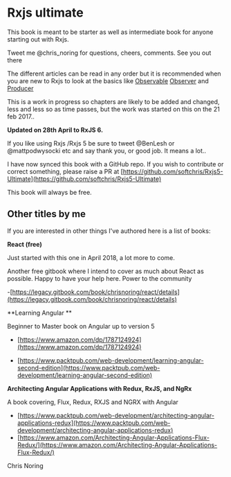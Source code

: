 # Rxjs ultimate

This book is meant to be starter as well as intermediate book for anyone starting out with Rxjs.

Tweet me @chris\_noring for questions, cheers, comments. See you out there

The different articles can be read in any order but it is recommended when you are new to Rxjs to look at the basics like [Observable](/observable-anatomy.md) [Observer](/observer.md) and [Producer](/producer.md)

This is a work in progress so chapters are likely to be added and changed, less and less so as time passes, but the work was started on this on the 21 feb 2017..

**Updated on 28th April to RxJS 6.**



If you like using Rxjs /Rxjs 5 be sure to tweet @BenLesh or @mattpodwysocki etc and say thank you, or good job. It means a lot..

I have now synced this book with a GitHub repo. If you wish to contribute or correct something, please raise a PR at [https://github.com/softchris/Rxjs5-Ultimate](https://github.com/softchris/Rxjs5-Ultimate)

This book will always be free.

## Other titles by me

If you are interested in other things I've authored here is a list of books:

**React \(free\)**

Just started with this one in April 2018, a lot more to come.

Another free gitbook where I intend to cover as much about React as possible. Happy to have your help here. Power to the community

-[https://legacy.gitbook.com/book/chrisnoring/react/details](https://legacy.gitbook.com/book/chrisnoring/react/details)

**Learning Angular **

Beginner to Master book on Angular up to version 5

* [https://www.amazon.com/dp/1787124924](https://www.amazon.com/dp/1787124924)

* [https://www.packtpub.com/web-development/learning-angular-second-edition](https://www.packtpub.com/web-development/learning-angular-second-edition)

**Architecting Angular Applications with Redux, RxJS, and NgRx**

A book covering, Flux, Redux, RXJS and NGRX with Angular

* [https://www.packtpub.com/web-development/architecting-angular-applications-redux](https://www.packtpub.com/web-development/architecting-angular-applications-redux)
* [https://www.amazon.com/Architecting-Angular-Applications-Flux-Redux/](https://www.amazon.com/Architecting-Angular-Applications-Flux-Redux/)

Chris Noring

